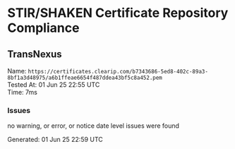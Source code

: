 # STIR/SHAKEN Certificate Repository Compliance

## TransNexus

Name: `https://certificates.clearip.com/b7343686-5ed8-402c-89a3-8bf1a3d48975/a6b1ffeae6654f487ddea43bf5c8a452.pem`\
Tested At: 01 Jun 25 22:55 UTC\
Time: 7ms

### Issues

no warning, or error, or notice date level issues were found

Generated: 01 Jun 25 22:59 UTC